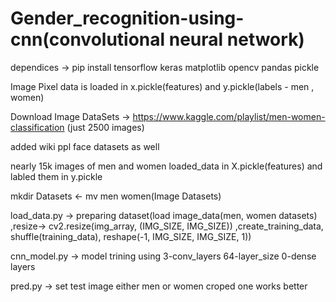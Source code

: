 # Gender_recognition-using-cnn(convolutional neural network)
dependices -> pip install tensorflow keras matplotlib opencv pandas pickle 

Image Pixel data is loaded in x.pickle(features) and y.pickle(labels - men , women)

Download Image DataSets -> https://www.kaggle.com/playlist/men-women-classification (just 2500 images)

added wiki ppl face datasets as well 

nearly 15k images of men and women loaded_data in X.pickle(features) and labled them in y.pickle 

mkdir Datasets <- mv men women(Image Datasets) 


load_data.py -> preparing dataset(load image_data(men, women datasets) ,resize-> cv2.resize(img_array, (IMG_SIZE, IMG_SIZE))  ,create_training_data, shuffle(training_data),  reshape(-1, IMG_SIZE, IMG_SIZE, 1))

cnn_model.py -> model trining using 3-conv_layers 64-layer_size 0-dense layers

pred.py -> set test image either men or women croped one works better
